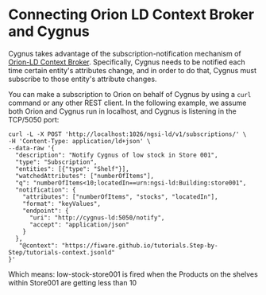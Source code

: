 # Connecting Orion LD Context Broker and Cygnus
Cygnus takes advantage of the subscription-notification mechanism of [Orion-LD Context Broker](https://github.com/FIWARE/context.Orion-LD). Specifically, Cygnus needs to be notified each time certain entity's attributes change, and in order to do that, Cygnus must subscribe to those entity's attribute changes.

You can make a subscription to Orion on behalf of Cygnus by using a `curl` command or any other REST client. In the following example, we assume both Orion and Cygnus run in localhost, and Cygnus is listening in the TCP/5050 port:

```
curl -L -X POST 'http://localhost:1026/ngsi-ld/v1/subscriptions/' \
-H 'Content-Type: application/ld+json' \
--data-raw '{
  "description": "Notify Cygnus of low stock in Store 001",
  "type": "Subscription",
  "entities": [{"type": "Shelf"}],
  "watchedAttributes": ["numberOfItems"],
  "q": "numberOfItems<10;locatedIn==urn:ngsi-ld:Building:store001",
  "notification": {
    "attributes": ["numberOfItems", "stocks", "locatedIn"],
    "format": "keyValues",
    "endpoint": {
      "uri": "http://cygnus-ld:5050/notify",
      "accept": "application/json"
    }
  },
   "@context": "https://fiware.github.io/tutorials.Step-by-Step/tutorials-context.jsonld"
}'
```

Which means: low-stock-store001 is fired when the Products on the shelves within Store001 are getting less than 10 

